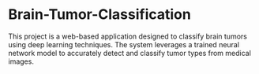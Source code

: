 # Brain-Tumor-Classification
This project is a web-based application designed to classify brain tumors using deep learning techniques. The system leverages a trained neural network model to accurately detect and classify tumor types from medical images. 
